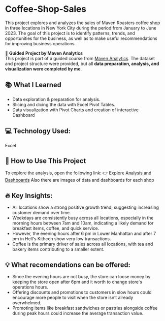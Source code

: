 # Coffee-Shop-Sales
This project explores and analyzes the sales of Maven Roasters coffee shop in three locations in New York City during the period from January to June 2023.
The goal of this project is to identify patterns, trends, and opportunities for the business, as well as to make useful recommendations for improving business operations.

🚀 **Guided Project by Maven Analytics**  
This project is part of a guided course from [Maven Analytics](https://www.mavenanalytics.io/). The dataset and project structure were provided, but all **data preparation, analysis, and visualization were completed by me**.

## 📚 What I Learned
- Data exploration & preparation for analysis.
- Slicing and dicing the data with Excel Pivot Tables.
- Data visualization with Pivot Charts and creation of interactive Dashboard 

## 💻  Technology Used:
Excel

## 🚀 How to Use This Project

To explore the analysis, open the following link:
👉 [Explore Analysis and Dashboards](https://1drv.ms/x/s!AotNo-BOT0J6oXo2PvooiMvfgeYd?e=iVqcbU)
Also there are images of data and dashboards for each shop 

## 🔥 Key Insights:
- All locations show a strong positive growth trend, suggesting increasing customer demand over time.  
- Weekdays are consistently busy across all locations, especially in the morning hours between 7am and 10am,
indicating a likely demand for breakfast items, coffee, and quick service.
- However, the evening hours after 6 pm in Lower Manhattan and after 7 pm in Hell's Kithcen show very low transactions.   
- Coffee is the primary driver of sales across all locations, with tea and bakery items contributing to a smaller extent.

## 💡 What recomendations can be offered:
- Since the evening hours are not busy, the store can loose money by keeping the store open after 6pm and it worth to change store's operations hours.  
- Offering discounts and promotions to customers in slow hours could encourage more people to visit when the store isn’t already overwhelmed.   
- Promoting items like breakfast sandwiches or pastries alongside coffee during peak hours could increase the average transaction value. 
